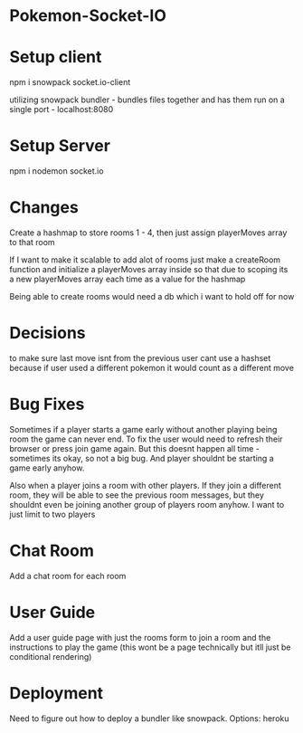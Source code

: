 ﻿# Pokemon-Socket-IO

# Setup client

npm i snowpack socket.io-client

utilizing snowpack bundler - bundles files together and has them run on a single
port - localhost:8080

# Setup Server

npm i nodemon socket.io

# Changes

Create a hashmap to store rooms 1 - 4, then just assign playerMoves array
to that room

If I want to make it scalable to add alot of rooms
just make a createRoom function and initialize a playerMoves array inside
so that due to scoping its a new playerMoves array each time as a value for the
hashmap

Being able to create  rooms would need a db which i want to hold off for now

# Decisions

to make sure last move isnt from the previous user
cant use a hashset because if user used a different pokemon it would count as a
different move

# Bug Fixes
Sometimes if a player starts a game early without another playing being room the game can never end. To fix the user would need to refresh their browser or press join game again. But this doesnt happen all time - sometimes its okay, so not a big bug. And player shouldnt be starting a game early anyhow.

Also when a player joins a room with other players. If they join a different room, they will be able to see the previous room messages, but they shouldnt even
be joining another group of players room anyhow. I want to just limit to two players


# Chat Room
Add a chat room for each room 

# User Guide
Add a user guide page with just the rooms form to join a room and the instructions to play the game
(this wont be a page technically but itll just be conditional rendering)

# Deployment

Need to figure out how to deploy a bundler like snowpack. Options: heroku
